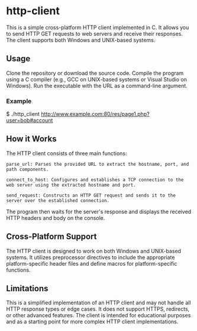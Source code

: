 # http-client

This is a simple cross-platform HTTP client implemented in C. 
It allows you to send HTTP GET requests to web servers and receive their responses.
The client supports both Windows and UNIX-based systems.

## Usage

  Clone the repository or download the source code.
  Compile the program using a C compiler (e.g., GCC on UNIX-based systems or Visual Studio on Windows).
  Run the executable with the URL as a command-line argument.

### Example

$ ./http_client http://www.example.com:80/res/page1.php?user=bob#account

## How it Works

The HTTP client consists of three main functions:

    parse_url: Parses the provided URL to extract the hostname, port, and path components.

    connect_to_host: Configures and establishes a TCP connection to the web server using the extracted hostname and port.

    send_request: Constructs an HTTP GET request and sends it to the server over the established connection.


  The program then waits for the server's response and displays the received HTTP headers and body on the console.
## Cross-Platform Support

  The HTTP client is designed to work on both Windows and UNIX-based systems. 
  It utilizes preprocessor directives to include the appropriate platform-specific header files and define macros for platform-specific functions.

## Limitations

This is a simplified implementation of an HTTP client and may not handle all HTTP response types or edge cases.
It does not support HTTPS, redirects, or other advanced features. 
The client is intended for educational purposes and as a starting point for more complex HTTP client implementations.
